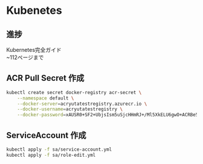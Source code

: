 # Kubenetes

## 進捗
Kubernetes完全ガイド <br>
~112ページまで
## ACR Pull Secret 作成
```bash
kubectl create secret docker-registry acr-secret \
    --namespace default \
    --docker-server=acryutatestregistry.azurecr.io \
    --docker-username=acryutatestregistry \
    --docker-password=xAUSR0+SF2+UbjsIsm5uSjcHHmRJ+/Ml5XkELU6gwO+ACRBe5DTr
```
## ServiceAccount 作成
```bash
kubectl apply -f sa/service-account.yml
kubectl apply -f sa/role-edit.yml
```
